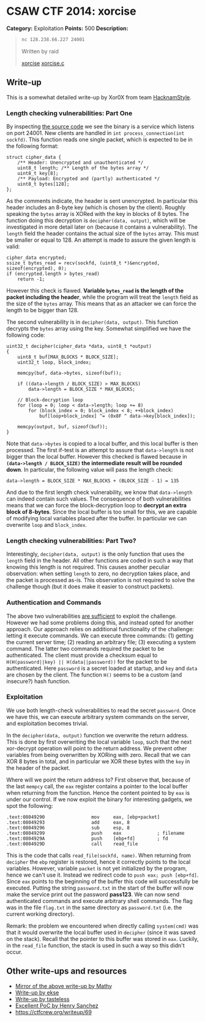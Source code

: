# CSAW CTF 2014: xorcise

**Category:** Exploitation
**Points:** 500
**Description:**

> ```bash
> nc 128.238.66.227 24001
> ```
>
> Written by raid
>
> [xorcise](xorcise)
> [xorcise.c](xorcise.c)

## Write-up

This is a somewhat detailed write-up by Xor0X from team [HacknamStyle](http://www.hacknamstyle.net/).

### Length checking vulnerabilities: Part One

By inspecting [the source code](xorcise.c) we see the binary is a service which listens on port 24001. New clients are handled in `int process_connection(int sockfd)`. This function reads one single packet, which is expected to be in the following format:

	struct cipher_data {
		/** Header: Unencrypted and unauthenticated */
	    uint8_t length; /** Length of the bytes array */
	    uint8_t key[8];
		/** Payload: Encrypted and (partly) authenticated */
	    uint8_t bytes[128];
	};

As the comments indicate, the header is sent unencrypted. In particular this header includes an 8-byte key (which is chosen by the client). Roughly speaking the `bytes` array is XORed with the key in blocks of 8 bytes. The function doing this decryption is `decipher(data, output)`, which will be investigated in more detail later on (because it contains a vulnerability). The `length` field the header contains the actual size of the `bytes` array. This must be smaller or equal to 128. An attempt is made to assure the given length is valid:

    cipher_data encrypted;
    ssize_t bytes_read = recv(sockfd, (uint8_t *)&encrypted, sizeof(encrypted), 0);
    if (encrypted.length > bytes_read)
        return -1;

However this check is flawed. **Variable `bytes_read` is the length of the packet including the header**, while the program will treat the `length` field as the size of the `bytes` array. This means that as an attacker we can force the length to be bigger than 128.

The second vulnerability is in `decipher(data, output)`. This function decrypts the `bytes` array using the key. Somewhat simplified we have the following code:

	uint32_t decipher(cipher_data *data, uint8_t *output)
	{
	    uint8_t buf[MAX_BLOCKS * BLOCK_SIZE];
	    uint32_t loop, block_index;

	    memcpy(buf, data->bytes, sizeof(buf));

	    if ((data->length / BLOCK_SIZE) > MAX_BLOCKS)
	        data->length = BLOCK_SIZE * MAX_BLOCKS;

		// Block-decryption loop
	    for (loop = 0; loop < data->length; loop += 8)
	        for (block_index = 0; block_index < 8; ++block_index)
	            buf[loop+block_index] ^= (0x8F ^ data->key[block_index]);

	    memcpy(output, buf, sizeof(buf));
	}

Note that `data->bytes` is copied to a local buffer, and this local buffer is then processed. The first if-test is an attempt to assure that `data->length` is not bigger than the local buffer. However this checked is flawed because in **`(data->length / BLOCK_SIZE)` the intermediate result will be rounded down**. In particular, the following value will pass the length check:

	data->length = BLOCK_SIZE * MAX_BLOCKS + (BLOCK_SIZE - 1) = 135

And due to the first length check vulnerability, we know that `data->length` can indeed contain such values. The consequence of both vulnerabilities means that we can force the block-decryption loop to **decrypt an extra block of 8-bytes**. Since the local buffer is too small for this, we are capable of modifying local variables placed after the buffer. In particular we can overwrite `loop` and `block_index`.

### Length checking vulnerabilities: Part Two?

Interestingly, `decipher(data, output)` is the only function that uses the `length` field in the header. All other functions are coded in such a way that knowing this length is not required. This causes another peculiar observation: when setting `length` to zero, no decryption takes place, and the packet is processed as-is. This observation is not required to solve the challenge though (but it does make it easier to construct packets).

### Authentication and Commands

The above two vulnerabilities [are sufficient](https://gist.github.com/g05u/9e1ae04ad1252f709bb7) to exploit the challenge. However we had some problems doing this, and instead opted for another approach. Our approach relies on additional functionality of the challenge: letting it execute commands. We can execute three commands: (1) getting the current server time; (2) reading an arbitrary file; (3) executing a system command. The latter two commands required the packet to be authenticated. The client must provide a checksum equal to `H(H(password||key) || H(data||password))` for the packet to be authenticated. Here `password` is a secret loaded at startup, and `key` and `data` are chosen by the client. The function `H()` seems to be a custom (and insecure?) hash function.

### Exploitation

We use both length-check vulnerabilities to read the secret `password`. Once we have this, we can execute arbitrary system commands on the server, and exploitation becomes trivial.

In the `decipher(data, output)` function we overwrite the return address. This is done by first overwriting the local variable `loop`, such that the next xor-decrypt operation will point to the return address. We prevent other variables from being overwritten by XORing with zero. Recall that we can XOR 8 bytes in total, and in particular we XOR these bytes with the `key` in the header of the packet.


Where will we point the return address to? First observe that, because of the last `mempcy` call, the `eax` register contains a pointer to the local buffer when returning from the function. Hence the content pointed to by `eax` is under our control. If we now exploit the binary for interesting gadgets, we spot the following:

	.text:08049290                 mov     eax, [ebp+packet]
	.text:08049293                 add     eax, 8
	.text:08049296                 sub     esp, 8
	.text:08049299                 push    eax             ; filename
	.text:0804929A                 push    [ebp+fd]        ; fd
	.text:0804929D                 call    read_file

This is the code that calls `read_file(sockfd, name)`. When returning from `decipher` the `ebp` register is restored, hence it correctly points to the local variables. However, variable `packet` is not yet initialized by the program, hence we can't use it. Instead we redirect code to `push eax; push [ebp+fd]`. Since `eax` points to the beginning of the buffer this code will successfully be executed. Putting the string `password.txt` in the start of the buffer will now make the service print out the password **pass123**. We can now send authenticated commands and execute arbitrary shell commands. The flag was in the file `flag.txt` in the same directory as `password.txt` (i.e. the current working directory).

Remark: the problem we encountered when directly calling `system(cmd)` was that it would overwrite the local buffer used in `decipher` (since it was saved on the stack). Recall that the pointer to this buffer was stored in `eax`. Luckily, in the `read_file` function, the stack is used in such a way so this didn't occur.

## Other write-ups and resources

* [Mirror of the above write-up by Mathy](http://www.mathyvanhoef.com/2014/09/csaw-2014-xorcise-challenge.html)
* [Write-up by ekse](http://solution-36.blogspot.com/2014/09/csaw-2014-exploit-500-writeup-xorcise.html)
* [Write-up by tasteless](http://tasteless.se/2014/09/xorcise-csaw-2014-exploiting-500/)
* [Excellent PoC by Henry Sanchez](https://gist.github.com/g05u/9e1ae04ad1252f709bb7)
* <https://ctfcrew.org/writeup/69>
